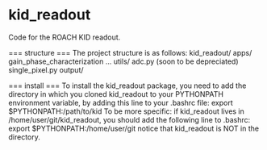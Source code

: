kid_readout
===========
Code for the ROACH KID readout.

=== structure ===
The project structure is as follows:
kid_readout/
    apps/
        gain_phase_characterization
        ...
    utils/
        adc.py (soon to be depreciated)
        single_pixel.py
    output/

=== install ===
To install the kid_readout package, you need to add the directory in which you cloned
kid_readout to your PYTHONPATH environment variable, by adding this line to 
your .bashrc file:
export $PYTHONPATH:/path/to/kid
To be more specific:
if kid_readout lives in /home/user/git/kid_readout, 
you should add the following line to .bashrc: 
export $PYTHONPATH:/home/user/git
notice that kid_readout is NOT in the directory.
